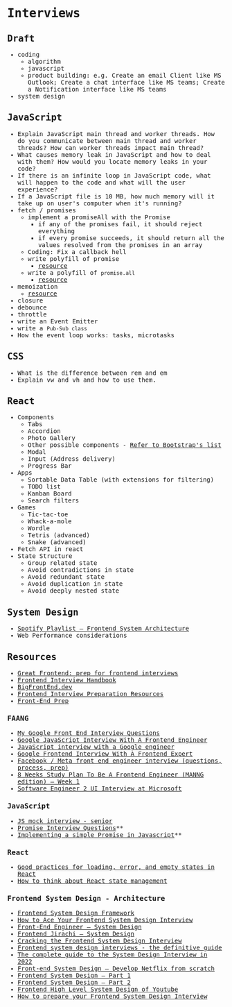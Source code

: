 <samp>

# Interviews

## Draft

- coding
  - algorithm
  - javascript
  - product building: e.g. Create an email Client like MS Outlook; Create a chat interface like MS teams; Create a Notification interface like MS teams
- system design

## JavaScript

- Explain JavaScript main thread and worker threads. How do you communicate between main thread and worker threads? How can worker threads impact main thread?
- What causes memory leak in JavaScript and how to deal with them? How would you locate memory leaks in your code?
- If there is an infinite loop in JavaScript code, what will happen to the code and what will the user experience?
- If a JavaScript file is 10 MB, how much memory will it take up on user's computer when it's running?
- fetch / promises
  - implement a promiseAll with the Promise
    - if any of the promises fail, it should reject everything
    - if every promise succeeds, it should return all the values resolved from the promises in an array
  - Coding: Fix a callback hell
  - write polyfill of promise
    - [resource](https://medium.com/swlh/implement-a-simple-promise-in-javascript-20c9705f197a)
  - write a polyfill of `promise.all`
    - [resource](https://zhisun.medium.com/implementing-promise-all-promise-race-promise-resolve-and-promise-reject-in-javascript-ddc624065554)
- memoization
  - [resource](https://www.iamtk.co/writing-a-memoization-function-from-scratch)
- closure
- debounce
- throttle
- write an Event Emitter
- write a `Pub-Sub class`
- How the event loop works: tasks, microtasks

## CSS

- What is the difference between rem and em
- Explain vw and vh and how to use them.

## React

- Components
  - Tabs
  - Accordion
  - Photo Gallery
  - Other possible components - [Refer to Bootstrap's list](https://getbootstrap.com/docs/4.0/components/)
  - Modal
  - Input (Address delivery)
  - Progress Bar
- Apps
  - Sortable Data Table (with extensions for filtering)
  - TODO list
  - Kanban Board
  - Search filters
- Games
  - Tic-tac-toe
  - Whack-a-mole
  - Wordle
  - Tetris (advanced)
  - Snake (advanced)
- Fetch API in react
- State Structure
  - Group related state
  - Avoid contradictions in state
  - Avoid redundant state
  - Avoid duplication in state
  - Avoid deeply nested state

## System Design

- [Spotify Playlist — Frontend System Architecture](https://www.iamtk.co/series/crafting-frontend/spotify-playlist-frontend-system-architecture)
- Web Performance considerations

## Resources

- [Great Frontend: prep for frontend interviews](https://www.greatfrontend.com)
- [Frontend Interview Handbook](https://www.frontendinterviewhandbook.com)
- [BigFrontEnd.dev](https://bigfrontend.dev)
- [Frontend Interview Preparation Resources](https://leetcode.com/discuss/interview-question/1074798/Frontend-Interview-Preparation-%281-4-years%29-Level-1-and-Level-2)
- [Front-End Prep](https://www.notion.so/evgeniiray/Front-End-Preparation-a0ac842415a04ddf9319718ea6ba22a4)

### FAANG

- [My Google Front End Interview Questions](https://medium.com/codex/my-google-front-end-interview-questions-bca96925c16a)
- [Google JavaScript Interview With A Frontend Engineer](https://www.youtube.com/watch?v=Rs7ARD5TCFU&ab_channel=Cl%C3%A9mentMihailescu)
- [JavaScript interview with a Google engineer](https://www.youtube.com/watch?v=10WnvBk9sZc&t=166s&ab_channel=interviewing.io)
- [Google Frontend Interview With A Frontend Expert](https://www.youtube.com/watch?v=ai1zmNO5Z3E&ab_channel=Cl%C3%A9mentMihailescu)
- [Facebook / Meta front end engineer interview (questions, process, prep)](https://igotanoffer.com/blogs/tech/facebook-front-end-engineer-interview)
- [8 Weeks Study Plan To Be A Frontend Engineer (MANNG edition) — Week 1](https://medium.com/@FrontendJirachi/8-weeks-study-plan-to-be-a-frontend-engineer-manng-edition-week-1-758699e61e8c)
- [Software Engineer 2 UI Interview at Microsoft](https://dev.to/dhilipkmr/software-engineer-2-ui-interview-at-microsoft-1i0b)

### JavaScript

- [JS mock interview - senior](https://www.youtube.com/watch?v=8eRVxE9PEF0)
- [Promise Interview Questions](https://www.youtube.com/watch?v=3Hgac-wHiRE&ab_channel=SofiaGoyal)\*\*
- [Implementing a simple Promise in Javascript](https://medium.com/swlh/implement-a-simple-promise-in-javascript-20c9705f197a)\*\*

### React

- [Good practices for loading, error, and empty states in React](https://blog.whereisthemouse.com/good-practices-for-loading-error-and-empty-states-in-react)
- [How to think about React state management](https://blog.whereisthemouse.com/how-to-think-about-react-state-management)

### Frontend System Design - Architecture

- [Frontend System Design Framework](https://medium.com/@wastecleaner/frontend-system-design-framework-5ba6e075b3b2)
- [How to Ace Your Frontend System Design Interview](https://medium.com/@FrontendJirachi/how-to-ace-your-frontend-system-design-42c7b357416b)
- [Front-End Engineer — System Design](https://www.youtube.com/c/FrontEndEngineer)
- [Frontend Jirachi — System Design](https://www.youtube.com/channel/UCWeb5PgnIl3Dxv8lmMS0ApQ)
- [Cracking the Frontend System Design Interview](https://medhatdawoud.net/blog/cracking-frontend-system-design-interview)
- [Frontend system design interviews - the definitive guide](https://frontendmastery.com/posts/frontend-system-design-interview-guide)
- [The complete guide to the System Design Interview in 2022](https://www.educative.io/blog/complete-guide-system-design-interview)
- [Front-end System Design — Develop Netflix from scratch](https://medium.com/itnext/front-end-system-design-develop-netflix-from-scratch-2bb65cb8be52)
- [Frontend System Design — Part 1](https://hemdan.hashnode.dev/frontend-system-design-part-1)
- [Frontend System Design — Part 2](https://hemdan.hashnode.dev/frontend-system-design-part-2)
- [Frontend High Level System Design of Youtube](https://www.youtube.com/watch?v=QJe0cBjlgog&ab_channel=UncommonGeeks)
- [How to prepare your Frontend System Design Interview](https://www.youtube.com/watch?v=JhcW0fuR_ig&ab_channel=ICodeIt)

</samp>
